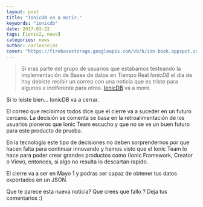 ```yaml
---
layout: post
title: "IonicDB va a morir."
keywords: "ionicdb"
date: 2017-03-22
tags: [ionic2, news]
categories: news
author: carlosrojas
cover: "https://firebasestorage.googleapis.com/v0/b/ion-book.appspot.com/o/posts%2F2017-03-29-ionicdb-shutdown%2FCaptura%20de%20pantalla%202017-03-29%20a%20las%202.42.20%20p.m..png?alt=media&token=0e8e8c9f-044f-46af-a7af-dd5846f6a3ad"
---
```

> Si eras parte del grupo de usuarios que estabamos testeando la implementación de Bases de datos en Tiempo Real *IonicDB* el dia de hoy debiste recibir un correo con una noticia que es triste para algunos e indiferente para otros. [IonicDB](https://www.ion-book.com/blog/news/IonicDB/) va a morir.

<amp-img width="736" height="214" layout="responsive" src="https://firebasestorage.googleapis.com/v0/b/ion-book.appspot.com/o/posts%2F2017-03-29-ionicdb-shutdown%2FCaptura%20de%20pantalla%202017-03-29%20a%20las%202.42.20%20p.m..png?alt=media&token=0e8e8c9f-044f-46af-a7af-dd5846f6a3ad"></amp-img> 

Si lo leiste bien... IonicDB va a cerrar.

El correo que recibimos todos dice que el cierre va a suceder en un futuro cercano. La decisión se comenta se basa en la retroalimentación de los usuarios pioneros que Ionic Team escucho y que no se ve un buen futuro para este producto de prueba.

En la tecnologia este tipo de decisiones no deben sorprendernos por que hacen falta para continuar innovando y hemos visto que el Ionic Team lo hace para poder crear grandes productos como (Ionic Framework, Creator o View), entonces, si algo no resulta lo descartan rapido.

El cierre va a ser en Mayo 1 y podras ser capaz de obtener tus datos exportados en un JSON.


Que te parece esta nueva noticia? Que crees que fallo ? Deja tus comentarios :)
